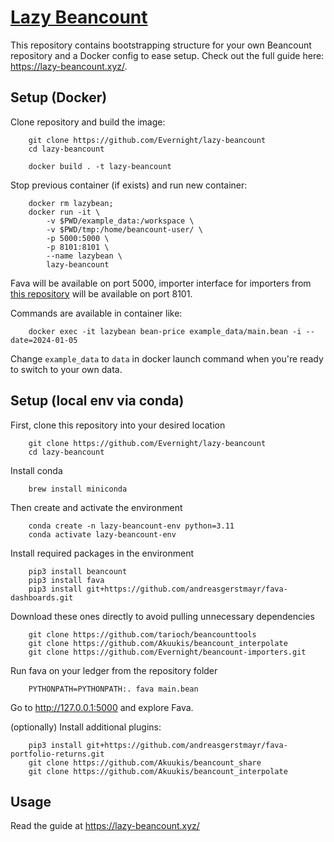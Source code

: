# [Lazy Beancount](https://lazy-beancount.xyz/)

This repository contains bootstrapping structure for your own Beancount repository and a Docker config to ease setup.
Check out the full guide here: https://lazy-beancount.xyz/.

## Setup (Docker)

Clone repository and build the image:

```
    git clone https://github.com/Evernight/lazy-beancount
    cd lazy-beancount

    docker build . -t lazy-beancount
```

Stop previous container (if exists) and run new container:

```
    docker rm lazybean;
    docker run -it \
        -v $PWD/example_data:/workspace \
        -v $PWD/tmp:/home/beancount-user/ \
        -p 5000:5000 \
        -p 8101:8101 \
        --name lazybean \
        lazy-beancount
```

Fava will be available on port 5000, importer interface for importers from [this repository](https://github.com/Evernight/beancount-importers) will be available on port 8101.

Commands are available in container like: 

```
    docker exec -it lazybean bean-price example_data/main.bean -i --date=2024-01-05
```

Change ```example_data``` to ```data``` in docker launch command when you're ready to switch to your own data.

## Setup (local env via conda)

First, clone this repository into your desired location

```
    git clone https://github.com/Evernight/lazy-beancount
    cd lazy-beancount
```

Install conda

```
    brew install miniconda
```

Then create and activate the environment

```
    conda create -n lazy-beancount-env python=3.11
    conda activate lazy-beancount-env
```

Install required packages in the environment

```
    pip3 install beancount
    pip3 install fava
    pip3 install git+https://github.com/andreasgerstmayr/fava-dashboards.git
```

Download these ones directly to avoid pulling unnecessary dependencies

```
    git clone https://github.com/tarioch/beancounttools
    git clone https://github.com/Akuukis/beancount_interpolate
    git clone https://github.com/Evernight/beancount-importers.git
```

Run fava on your ledger from the repository folder

```
    PYTHONPATH=PYTHONPATH:. fava main.bean
```

Go to http://127.0.0.1:5000 and explore Fava.

(optionally) Install additional plugins:

```
    pip3 install git+https://github.com/andreasgerstmayr/fava-portfolio-returns.git
    git clone https://github.com/Akuukis/beancount_share
    git clone https://github.com/Akuukis/beancount_interpolate
```

## Usage
Read the guide at https://lazy-beancount.xyz/